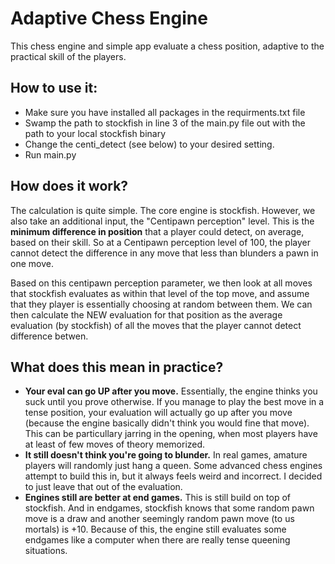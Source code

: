 # Adaptive Chess Engine
This chess engine and simple app evaluate a chess position, adaptive to the practical skill of the players.

## How to use it:
 - Make sure you have installed all packages in the requirments.txt file
 - Swamp the path to stockfish in line 3 of the main.py file out with the path to your local stockfish binary
 - Change the centi_detect (see below) to your desired setting.
 - Run main.py

## How does it work?
The calculation is quite simple. The core engine is stockfish. However, we also take an additional input, the "Centipawn perception" level. This is the **minimum difference in position** that a player could detect, on average, based on their skill. So at a Centipawn perception level of 100, the player cannot detect the difference in any move that less than blunders a pawn in one move. 

Based on this centipawn perception parameter, we then look at all moves that stockfish evaluates as within that level of the top move, and assume that they player is essentially choosing at random between them. We can then calculate the NEW evaluation for that position as the average evaluation (by stockfish) of all the moves that the player cannot detect difference betwen.

## What does this mean in practice?
- **Your eval can go UP after you move.** Essentially, the engine thinks you suck until you prove otherwise. If you manage to play the best move in a tense position, your evaluation will actually go up after you move (because the engine basically didn't think you would fine that move). This can be particullary jarring in the opening, when most players have at least of few moves of theory memorized.
- **It still doesn't think you're going to blunder.** In real games, amature players will randomly just hang a queen. Some advanced chess engines attempt to build this in, but it always feels weird and incorrect. I decided to just leave that out of the evaluation.
- **Engines still are better at end games.** This is still build on top of stockfish. And in endgames, stockfish knows that some random pawn move is a draw and another seemingly random pawn move (to us mortals) is +10. Because of this, the engine still evaluates some endgames like a computer when there are really tense queening situations.